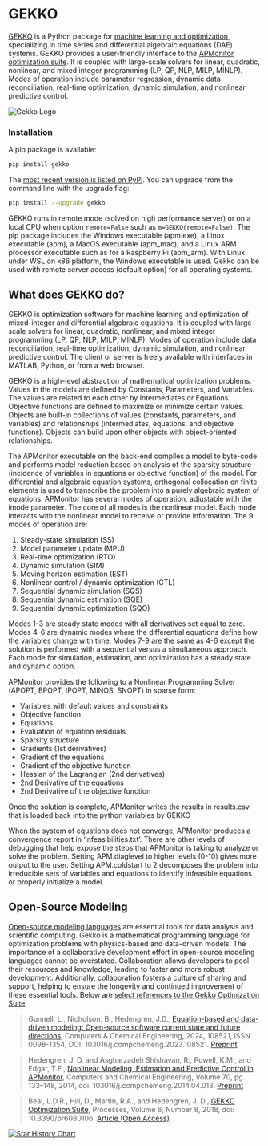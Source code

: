 # GEKKO

[GEKKO](http://gekko.readthedocs.io/en/latest/) is a Python package for [machine learning and optimization](https://machinelearning.byu.edu), specializing in time series and differential algebraic equations (DAE) systems. GEKKO provides a user-friendly interface to the [APMonitor optimization suite](http://apmonitor.com/wiki/). It is coupled with large-scale solvers for linear, quadratic, nonlinear, and mixed integer programming (LP, QP, NLP, MILP, MINLP). Modes of operation include parameter regression, dynamic data reconciliation, real-time optimization, dynamic simulation, and nonlinear predictive control.

![Gekko Logo](/gekko.png)

### Installation

A pip package is available:

```sh
pip install gekko
```

The [most recent version is listed on PyPi](https://pypi.org/project/gekko/). You can upgrade from the command line with the upgrade flag:

```sh
pip install --upgrade gekko
```

GEKKO runs in remote mode (solved on high performance server) or on a local CPU when option ```remote=False``` such as ```m=GEKKO(remote=False)```. The pip package includes the Windows executable (apm.exe), a Linux executable (apm), a MacOS executable (apm_mac), and a Linux ARM processor executable such as for a Raspberry Pi (apm_arm). With Linux under WSL on x86 platform, the Windows executable is used. Gekko can be used with remote server access (default option) for all operating systems.

## What does GEKKO do?

GEKKO is optimization software for machine learning and optimization of mixed-integer and differential algebraic equations. It is coupled with large-scale solvers for linear, quadratic, nonlinear, and mixed integer programming (LP, QP, NLP, MILP, MINLP). Modes of operation include data reconciliation, real-time optimization, dynamic simulation, and nonlinear predictive control. The client or server is freely available with interfaces in MATLAB, Python, or from a web browser.

GEKKO is a high-level abstraction of mathematical optimization problems. Values in the models are defined by Constants, Parameters, and Variables. The values are related to each other by Intermediates or Equations. Objective functions are defined to maximize or minimize certain values. Objects are built-in collections of values (constants, parameters, and variables) and relationships (intermediates, equations, and objective functions). Objects can build upon other objects with object-oriented relationships.

The APMonitor executable on the back-end compiles a model to byte-code and performs model reduction based on analysis of the sparsity structure (incidence of variables in equations or objective function) of the model. For differential and algebraic equation systems, orthogonal collocation on finite elements is used to transcribe the problem into a purely algebraic system of equations. APMonitor has several modes of operation, adjustable with the imode parameter. The core of all modes is the nonlinear model. Each mode interacts with the nonlinear model to receive or provide information. The 9 modes of operation are:

1. Steady-state simulation (SS)
2. Model parameter update (MPU)
3. Real-time optimization (RTO)
4. Dynamic simulation (SIM)
5. Moving horizon estimation (EST)
6. Nonlinear control / dynamic optimization (CTL)
7. Sequential dynamic simulation (SQS)
8. Sequential dynamic estimation (SQE)
9. Sequential dynamic optimization (SQO)

Modes 1-3 are steady state modes with all derivatives set equal to zero. Modes 4-6 are dynamic modes where the differential equations define how the variables change with time. Modes 7-9 are the same as 4-6 except the solution is performed with a sequential versus a simultaneous approach. Each mode for simulation, estimation, and optimization has a steady state and dynamic option.

APMonitor provides the following to a Nonlinear Programming Solver (APOPT, BPOPT, IPOPT, MINOS, SNOPT) in sparse form:

* Variables with default values and constraints
* Objective function
* Equations
* Evaluation of equation residuals
* Sparsity structure
* Gradients (1st derivatives)
* Gradient of the equations
* Gradient of the objective function
* Hessian of the Lagrangian (2nd derivatives)
* 2nd Derivative of the equations
* 2nd Derivative of the objective function

Once the solution is complete, APMonitor writes the results in results.csv that is loaded back into the python variables by GEKKO

When the system of equations does not converge, APMonitor produces a convergence report in ‘infeasibilities.txt’. There are other levels of debugging that help expose the steps that APMonitor is taking to analyze or solve the problem. Setting APM.diaglevel to higher levels (0-10) gives more output to the user. Setting APM.coldstart to 2 decomposes the problem into irreducible sets of variables and equations to identify infeasible equations or properly initialize a model.

## Open-Source Modeling

[Open-source modeling languages](https://apm.byu.edu/prism/index.php/Projects/OpenSourceModeling) are essential tools for data analysis and scientific computing. Gekko is a mathematical programming language for optimization problems with physics-based and data-driven models. The importance of a collaborative development effort in open-source modeling languages cannot be overstated. Collaboration allows developers to pool their resources and knowledge, leading to faster and more robust development. Additionally, collaboration fosters a culture of sharing and support, helping to ensure the longevity and continued improvement of these essential tools. Below are [select references to the Gekko Optimization Suite](https://apmonitor.com/wiki/index.php/Main/APMonitorReferences).

> Gunnell, L., Nicholson, B., Hedengren, J.D., [Equation-based and data-driven modeling: Open-source software current state and future directions](https://www.sciencedirect.com/science/article/abs/pii/S0098135414001306), Computers & Chemical Engineering, 2024, 108521, ISSN 0098-1354, DOI: 10.1016/j.compchemeng.2023.108521. [Preprint](https://apm.byu.edu/prism/uploads/Members/2023_Open_Source_Modeling.pdf)

> Hedengren, J. D. and Asgharzadeh Shishavan, R., Powell, K.M., and Edgar, T.F., [Nonlinear Modeling, Estimation and Predictive Control in APMonitor](https://www.sciencedirect.com/science/article/pii/S0098135414001306), Computers and Chemical Engineering, Volume 70, pg. 133–148, 2014, doi: 10.1016/j.compchemeng.2014.04.013. [Preprint](https://apmonitor.com/wiki/uploads/Main/APMonitor_2014.pdf)

> Beal, L.D.R., Hill, D., Martin, R.A., and Hedengren, J. D., [GEKKO Optimization Suite](https://www.mdpi.com/2227-9717/6/8/106), Processes, Volume 6, Number 8, 2018, doi: 10.3390/pr6080106. [Article (Open Access)](https://www.mdpi.com/2227-9717/6/8/106)

[![Star History Chart](https://api.star-history.com/svg?repos=BYU-PRISM/GEKKO&type=Date)](https://star-history.com/#BYU-PRISM/GEKKO&Date)
